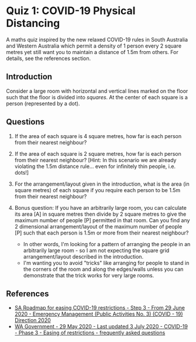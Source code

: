# Quiz 1: COVID-19 Physical Distancing

A maths quiz inspired by the new relaxed COVID-19 rules in South Australia
and Western Australia which permit a density of 1 person every 2 square
metres yet still want you to maintain a distance of 1.5m from others. For
details, see the references section.


## Introduction

Consider a large room with horizontal and vertical lines marked
on the floor such that the floor is divided into *squares*. At
the center of each square is a person (represented by a dot).


## Questions

1. If the area of each square is 4 square metres, how far is each
   person from their nearest neighbour?

2. If the area of each square is 2 square metres, how far is each
   person from their nearest neighbour? [Hint: In this scenario
   we are already violating the 1.5m distance rule... even for
   infinitely thin people, i.e. dots!]

3. For the arrangement/layout given in the introduction, what is
   the area (in square metres) of each square if you require each
   person to be 1.5m from their nearest neighbour?

4. Bonus question: If you have an arbitrarily large room, you can
   calculate its area [A] in square metres then divide by 2 square
   metres to give the maximum number of people [P] permitted in that
   room. Can you find any 2 dimensional arrangement/layout of the
   maximum number of people [P] such that each person is 1.5m or
   more from their nearest neighbour?

   - In other words, I'm looking for a pattern of arranging the
     people in an arbitrarily large room - so I am not expecting
     the square grid arrangement/layout described in the introduction.
   - I'm wanting you to avoid "tricks" like arranging for people
     to stand in the corners of the room and along the edges/walls
     unless you can demonstrate that the trick works for very large
     rooms.

## References

- [SA Roadmap for easing COVID-19 restrictions - Step 3 - From 29 June 2020 - Emergency Management (Public Activities No. 3) (COVID - 19) Direction 2020](https://www.covid-19.sa.gov.au/__data/assets/pdf_file/0004/222988/FAQ-Emergency-Management-Public-Activities-no-3-COVID-19-Direction-2020-01072020.pdf)
- [WA Government - 29 May 2020 - Last updated 3 July 2020 - COVID-19 - Phase 3 - Easing of restrictions - frequently asked questions](https://www.wa.gov.au/government/publications/phase-3-easing-of-restrictions-frequently-asked-questions)

